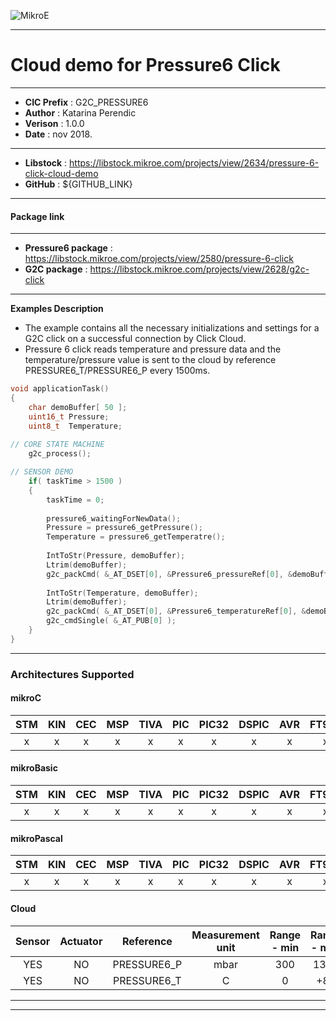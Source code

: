 ![MikroE](http://www.mikroe.com/img/designs/beta/logo_small.png)

---

# Cloud demo for Pressure6 Click

---

- **CIC Prefix**  : G2C_PRESSURE6
- **Author**      : Katarina Perendic
- **Verison**     : 1.0.0
- **Date**        : nov 2018.

---

- **Libstock** : https://libstock.mikroe.com/projects/view/2634/pressure-6-click-cloud-demo
- **GitHub**   : ${GITHUB_LINK}

---
#### Package link
---

- **Pressure6 package**    : https://libstock.mikroe.com/projects/view/2580/pressure-6-click
- **G2C package**           : https://libstock.mikroe.com/projects/view/2628/g2c-click

---

**Examples Description**

- The example contains all the necessary initializations and 
  settings for a G2C click on a successful connection by Click Cloud.
- Pressure 6 click reads temperature and pressure data and the temperature/pressure value
  is sent to the cloud by reference PRESSURE6_T/PRESSURE6_P every 1500ms.  


```.c
void applicationTask()
{
    char demoBuffer[ 50 ];
    uint16_t Pressure;
    uint8_t  Temperature;
	
// CORE STATE MACHINE
    g2c_process();

// SENSOR DEMO
	if( taskTime > 1500 )
    {
        taskTime = 0;
                
	    pressure6_waitingForNewData();
        Pressure = pressure6_getPressure();
        Temperature = pressure6_getTemperatre();
        
        IntToStr(Pressure, demoBuffer);
		Ltrim(demoBuffer);
		g2c_packCmd( &_AT_DSET[0], &Pressure6_pressureRef[0], &demoBuffer[0]);
        
		IntToStr(Temperature, demoBuffer);
		Ltrim(demoBuffer);
        g2c_packCmd( &_AT_DSET[0], &Pressure6_temperatureRef[0], &demoBuffer[0]);
        g2c_cmdSingle( &_AT_PUB[0] );
    }
}
```
---
### Architectures Supported

#### mikroC

| STM | KIN | CEC | MSP | TIVA | PIC | PIC32 | DSPIC | AVR | FT90x |
|:-:|:-:|:-:|:-:|:-:|:-:|:-:|:-:|:-:|:-:|
| x | x | x | x | x | x | x | x | x | x |

#### mikroBasic

| STM | KIN | CEC | MSP | TIVA | PIC | PIC32 | DSPIC | AVR | FT90x |
|:-:|:-:|:-:|:-:|:-:|:-:|:-:|:-:|:-:|:-:|
| x | x | x | x | x | x | x | x | x | x |

#### mikroPascal

| STM | KIN | CEC | MSP | TIVA | PIC | PIC32 | DSPIC | AVR | FT90x |
|:-:|:-:|:-:|:-:|:-:|:-:|:-:|:-:|:-:|:-:|
| x | x | x | x | x | x | x | x | x | x |

#### Cloud

| Sensor | Actuator | Reference | Measurement unit | Range - min  | Range - max |
|:------:|:--------:|:-----:|:-----:|:------------:|:-----------:|
| YES | NO | PRESSURE6_P | mbar | 300 | 1300 | 
| YES | NO | PRESSURE6_T | C | 0 | +85 | 

---
---
